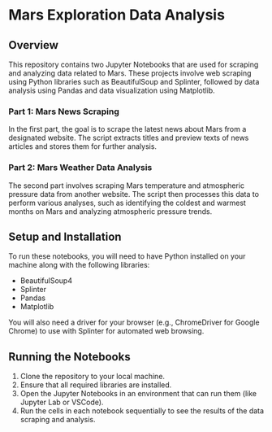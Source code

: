 # Mars Exploration Data Analysis

## Overview
This repository contains two Jupyter Notebooks that are used for scraping and analyzing data related to Mars. These projects involve web scraping using Python libraries such as BeautifulSoup and Splinter, followed by data analysis using Pandas and data visualization using Matplotlib.

### Part 1: Mars News Scraping
In the first part, the goal is to scrape the latest news about Mars from a designated website. The script extracts titles and preview texts of news articles and stores them for further analysis.

### Part 2: Mars Weather Data Analysis
The second part involves scraping Mars temperature and atmospheric pressure data from another website. The script then processes this data to perform various analyses, such as identifying the coldest and warmest months on Mars and analyzing atmospheric pressure trends.

## Setup and Installation
To run these notebooks, you will need to have Python installed on your machine along with the following libraries:
- BeautifulSoup4
- Splinter
- Pandas
- Matplotlib

You will also need a driver for your browser (e.g., ChromeDriver for Google Chrome) to use with Splinter for automated web browsing.

## Running the Notebooks
1. Clone the repository to your local machine.
2. Ensure that all required libraries are installed.
3. Open the Jupyter Notebooks in an environment that can run them (like Jupyter Lab or VSCode).
4. Run the cells in each notebook sequentially to see the results of the data scraping and analysis.

